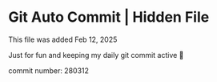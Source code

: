 # Git Auto Commit | Hidden File

This file was added Feb 12, 2025

Just for fun and keeping my daily git commit active 🤪

commit number: 280312
